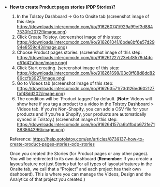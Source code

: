 - **How to create Product pages stories (PDP Stories)?**
    1. In the Tolstoy Dashboard -> Go to Onsite tab (screenshot image of this step: https://downloads.intercomcdn.com/i/o/916260741/929a99ef3d8847530fc2072f/image.png)
    2. Click Create Tolstoy. (screenshot image of this step: https://downloads.intercomcdn.com/i/o/916261041/6bde8bf6e57d2994e8559c43/image.png)
    3. Choose Product pages stories. (screenshot image of this step: https://downloads.intercomcdn.com/i/o/916261227/23ebf8578d4dcd51d42a1bce/image.png)
    4. Click Start creating. (screenshot image of this step: https://downloads.intercomcdn.com/i/o/916261698/03c0ff88d8dd8286ccfb3927/image.png)
    5. Go to Videos tab (screenshot image of this step: https://downloads.intercomcdn.com/i/o/916263571/73d126ed602127fbf48dd202/image.png)
    6. The condition will be 'Product tagged' by default. (**Note**: Videos will show here if you tag a product to a video in the Tolstoy Dashboard > Videos tab. If you’re Non-Shopify, you can add a CSV file for your products and if you’re a Shopify, your products are automatically synced in Tolstoy.) (screenshot image of this step: https://downloads.intercomcdn.com/i/o/916264157/a6b11bdb672fe71883864296/image.png)
    
    Reference: https://help.gotolstoy.com/en/articles/8736137-how-to-create-product-pages-stories-pdp-stories
    
    Once you created the Stories (for Product pages or any other pages). You will be redirected to its own dashboard (**Remember**: If you create a layout/feature not just Stories but for all types of layouts/features in the Onsite tab, we call that a “Project” and each project has their own dashboard). This is where you can manage the Videos, Design and the Analytics of that project you created.)